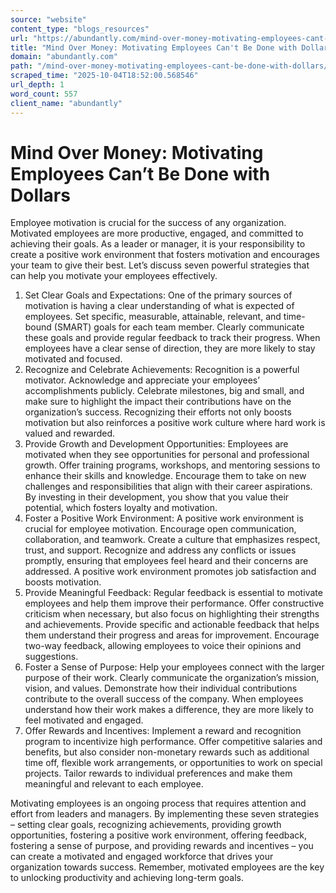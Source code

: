 ```yaml
---
source: "website"
content_type: "blogs_resources"
url: "https://abundantly.com/mind-over-money-motivating-employees-cant-be-done-with-dollars/"
title: "Mind Over Money: Motivating Employees Can't Be Done with Dollars"
domain: "abundantly.com"
path: "/mind-over-money-motivating-employees-cant-be-done-with-dollars/"
scraped_time: "2025-10-04T18:52:00.568546"
url_depth: 1
word_count: 557
client_name: "abundantly"
---
```


# Mind Over Money: Motivating Employees Can’t Be Done with Dollars

Employee motivation is crucial for the success of any organization. Motivated employees are more productive, engaged, and committed to achieving their goals. As a leader or manager, it is your responsibility to create a positive work environment that fosters motivation and encourages your team to give their best. Let’s discuss seven powerful strategies that can help you motivate your employees effectively.

1.  Set Clear Goals and Expectations: One of the primary sources of motivation is having a clear understanding of what is expected of employees. Set specific, measurable, attainable, relevant, and time-bound (SMART) goals for each team member. Clearly communicate these goals and provide regular feedback to track their progress. When employees have a clear sense of direction, they are more likely to stay motivated and focused.
2.  Recognize and Celebrate Achievements: Recognition is a powerful motivator. Acknowledge and appreciate your employees’ accomplishments publicly. Celebrate milestones, big and small, and make sure to highlight the impact their contributions have on the organization’s success. Recognizing their efforts not only boosts motivation but also reinforces a positive work culture where hard work is valued and rewarded.
3.  Provide Growth and Development Opportunities: Employees are motivated when they see opportunities for personal and professional growth. Offer training programs, workshops, and mentoring sessions to enhance their skills and knowledge. Encourage them to take on new challenges and responsibilities that align with their career aspirations. By investing in their development, you show that you value their potential, which fosters loyalty and motivation.
4.  Foster a Positive Work Environment: A positive work environment is crucial for employee motivation. Encourage open communication, collaboration, and teamwork. Create a culture that emphasizes respect, trust, and support. Recognize and address any conflicts or issues promptly, ensuring that employees feel heard and their concerns are addressed. A positive work environment promotes job satisfaction and boosts motivation.
5.  Provide Meaningful Feedback: Regular feedback is essential to motivate employees and help them improve their performance. Offer constructive criticism when necessary, but also focus on highlighting their strengths and achievements. Provide specific and actionable feedback that helps them understand their progress and areas for improvement. Encourage two-way feedback, allowing employees to voice their opinions and suggestions.
6.  Foster a Sense of Purpose: Help your employees connect with the larger purpose of their work. Clearly communicate the organization’s mission, vision, and values. Demonstrate how their individual contributions contribute to the overall success of the company. When employees understand how their work makes a difference, they are more likely to feel motivated and engaged.
7.  Offer Rewards and Incentives: Implement a reward and recognition program to incentivize high performance. Offer competitive salaries and benefits, but also consider non-monetary rewards such as additional time off, flexible work arrangements, or opportunities to work on special projects. Tailor rewards to individual preferences and make them meaningful and relevant to each employee.

Motivating employees is an ongoing process that requires attention and effort from leaders and managers. By implementing these seven strategies – setting clear goals, recognizing achievements, providing growth opportunities, fostering a positive work environment, offering feedback, fostering a sense of purpose, and providing rewards and incentives – you can create a motivated and engaged workforce that drives your organization towards success. Remember, motivated employees are the key to unlocking productivity and achieving long-term goals.